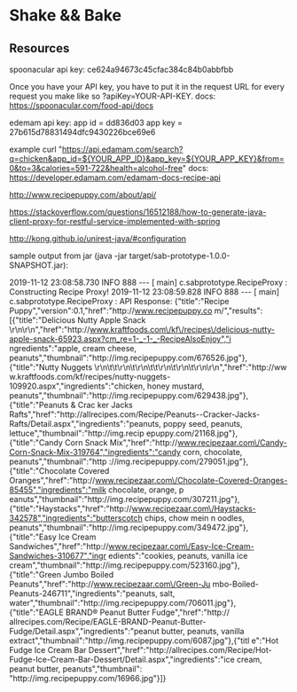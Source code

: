 # Shake && Bake

## Resources

spoonacular api key:
ce624a94673c45cfac384c84b0abbfbb

Once you have your API key, you have to put it in the request URL for every request you make like so ?apiKey=YOUR-API-KEY.
docs: https://spoonacular.com/food-api/docs

edemam api key:
app id = dd836d03
app key = 27b615d78831494dfc9430226bce69e6

example curl "https://api.edamam.com/search?q=chicken&app_id=${YOUR_APP_ID}&app_key=${YOUR_APP_KEY}&from=0&to=3&calories=591-722&health=alcohol-free"
docs: https://developer.edamam.com/edamam-docs-recipe-api

http://www.recipepuppy.com/about/api/

https://stackoverflow.com/questions/16512188/how-to-generate-java-client-proxy-for-restful-service-implemented-with-spring

http://kong.github.io/unirest-java/#configuration

sample output from jar (java -jar target/sab-prototype-1.0.0-SNAPSHOT.jar):

2019-11-12 23:08:58.730  INFO 888 --- [           main] c.sabprototype.RecipeProxy               : Constructing Recipe Proxy!
2019-11-12 23:08:59.828  INFO 888 --- [           main] c.sabprototype.RecipeProxy               : API Response: {"title":"Recipe Puppy","version":0.1,"href":"http:\/\/www.recipepuppy.co
m\/","results":[{"title":"Delicious Nutty Apple Snack \r\n\r\n","href":"http:\/\/www.kraftfoods.com\/kf\/recipes\/delicious-nutty-apple-snack-65923.aspx?cm_re=1-_-1-_-RecipeAlsoEnjoy","i
ngredients":"apple, cream cheese, peanuts","thumbnail":"http:\/\/img.recipepuppy.com\/676526.jpg"},{"title":"Nutty Nuggets \r\n\t\t\r\n\t\r\n\t\t\r\n\t\r\n\t\r\n\r\n","href":"http:\/\/ww
w.kraftfoods.com\/kf\/recipes\/nutty-nuggets-109920.aspx","ingredients":"chicken, honey mustard, peanuts","thumbnail":"http:\/\/img.recipepuppy.com\/629438.jpg"},{"title":"Peanuts & Crac
ker Jacks Rafts","href":"http:\/\/allrecipes.com\/Recipe\/Peanuts--Cracker-Jacks-Rafts\/Detail.aspx","ingredients":"peanuts, poppy seed, peanuts, lettuce","thumbnail":"http:\/\/img.recip
epuppy.com\/21168.jpg"},{"title":"Candy Corn Snack Mix","href":"http:\/\/www.recipezaar.com\/Candy-Corn-Snack-Mix-319764","ingredients":"candy corn, chocolate, peanuts","thumbnail":"http
:\/\/img.recipepuppy.com\/279051.jpg"},{"title":"Chocolate Covered Oranges","href":"http:\/\/www.recipezaar.com\/Chocolate-Covered-Oranges-85455","ingredients":"milk chocolate, orange, p
eanuts","thumbnail":"http:\/\/img.recipepuppy.com\/307211.jpg"},{"title":"Haystacks","href":"http:\/\/www.recipezaar.com\/Haystacks-342578","ingredients":"butterscotch chips, chow mein n
oodles, peanuts","thumbnail":"http:\/\/img.recipepuppy.com\/349472.jpg"},{"title":"Easy Ice Cream Sandwiches","href":"http:\/\/www.recipezaar.com\/Easy-Ice-Cream-Sandwiches-310677","ingr
edients":"cookies, peanuts, vanilla ice cream","thumbnail":"http:\/\/img.recipepuppy.com\/523160.jpg"},{"title":"Green Jumbo Boiled Peanuts","href":"http:\/\/www.recipezaar.com\/Green-Ju
mbo-Boiled-Peanuts-246711","ingredients":"peanuts, salt, water","thumbnail":"http:\/\/img.recipepuppy.com\/706011.jpg"},{"title":"EAGLE BRAND&#174; Peanut Butter Fudge","href":"http:\/\/
allrecipes.com\/Recipe\/EAGLE-BRAND-Peanut-Butter-Fudge\/Detail.aspx","ingredients":"peanut butter, peanuts, vanilla extract","thumbnail":"http:\/\/img.recipepuppy.com\/6087.jpg"},{"titl
e":"Hot Fudge Ice Cream Bar Dessert","href":"http:\/\/allrecipes.com\/Recipe\/Hot-Fudge-Ice-Cream-Bar-Dessert\/Detail.aspx","ingredients":"ice cream, peanut butter, peanuts","thumbnail":
"http:\/\/img.recipepuppy.com\/16966.jpg"}]}
